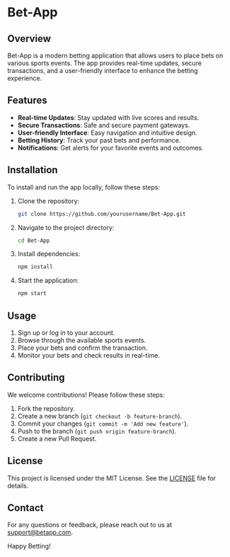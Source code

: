 # Bet-App

## Overview
Bet-App is a modern betting application that allows users to place bets on various sports events. The app provides real-time updates, secure transactions, and a user-friendly interface to enhance the betting experience.

## Features
- **Real-time Updates**: Stay updated with live scores and results.
- **Secure Transactions**: Safe and secure payment gateways.
- **User-friendly Interface**: Easy navigation and intuitive design.
- **Betting History**: Track your past bets and performance.
- **Notifications**: Get alerts for your favorite events and outcomes.

## Installation
To install and run the app locally, follow these steps:

1. Clone the repository:
    ```bash
    git clone https://github.com/yourusername/Bet-App.git
    ```
2. Navigate to the project directory:
    ```bash
    cd Bet-App
    ```
3. Install dependencies:
    ```bash
    npm install
    ```
4. Start the application:
    ```bash
    npm start
    ```

## Usage
1. Sign up or log in to your account.
2. Browse through the available sports events.
3. Place your bets and confirm the transaction.
4. Monitor your bets and check results in real-time.

## Contributing
We welcome contributions! Please follow these steps:

1. Fork the repository.
2. Create a new branch (`git checkout -b feature-branch`).
3. Commit your changes (`git commit -m 'Add new feature'`).
4. Push to the branch (`git push origin feature-branch`).
5. Create a new Pull Request.

## License
This project is licensed under the MIT License. See the [LICENSE](LICENSE) file for details.

## Contact
For any questions or feedback, please reach out to us at support@betapp.com.

Happy Betting!